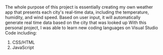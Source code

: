 The whole purpose of this project is essentially creating my own weather app that presents each city's real-time data, including the temperature, humidity, and wind speed. 
Based on user input, it will automatically generate real time data based on the city that was looked up 
With this personal project, I was able to learn new coding languages on Visual Studio Code including: 
1. CSS/HTML
2. JavaScript
